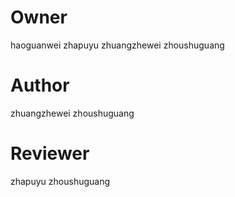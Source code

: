 # Owner
haoguanwei
zhapuyu
zhuangzhewei
zhoushuguang

# Author
zhuangzhewei
zhoushuguang

# Reviewer
zhapuyu
zhoushuguang